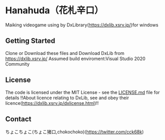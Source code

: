# Hanahuda（花札辛口）

Maiking videogame using by DxLibrary(https://dxlib.xsrv.jp/)for windows

## Getting Started

Clone or Download these files and Download DxLib from https://dxlib.xsrv.jp/
Assumed build enviroment:Visual Studio 2020 Community 

## License

The code is licensed under the MIT License - see the [LICENSE.md](LICENSE.md) file for details
!!About licence relating to DxLib, see and obey their licence(https://dxlib.xsrv.jp/dxlicense.html)!!

## Contact
ちょこちょこ(ちょこ猪口,chokochoko)(https://twitter.com/cck68k)
